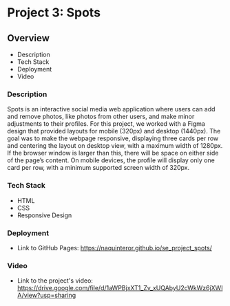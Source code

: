 # Project 3: Spots

## Overview

- Description
- Tech Stack
- Deployment
- Video

### Description

Spots is an interactive social media web application where users can add and remove photos, like photos from other users, and make minor adjustments to their profiles. For this project, we worked with a Figma design that provided layouts for mobile (320px) and desktop (1440px). The goal was to make the webpage responsive, displaying three cards per row and centering the layout on desktop view, with a maximum width of 1280px. If the browser window is larger than this, there will be space on either side of the page’s content.
On mobile devices, the profile will display only one card per row, with a minimum supported screen width of 320px.

### Tech Stack

- HTML
- CSS
- Responsive Design

### Deployment

- Link to GitHub Pages: https://naquinteror.github.io/se_project_spots/

### Video

- Link to the project's video: https://drive.google.com/file/d/1aWPBjxXT1_Zv_xUQAbyU2cWkWz6jXWlA/view?usp=sharing
